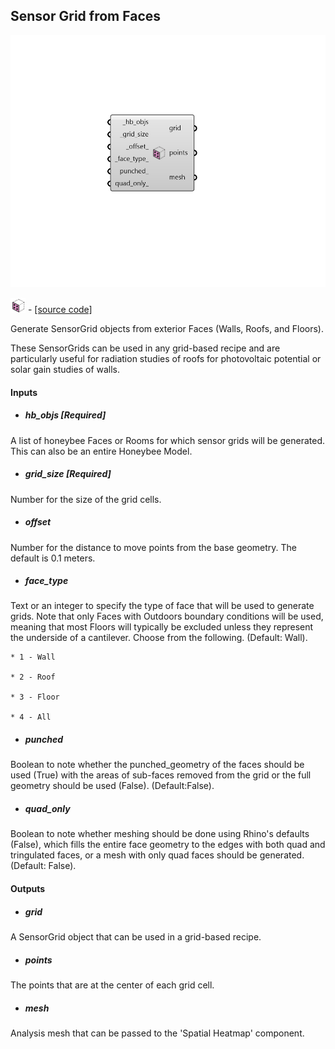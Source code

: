 ## Sensor Grid from Faces

![](../../images/components/Sensor_Grid_from_Faces.png)

![](../../images/icons/Sensor_Grid_from_Faces.png) - [[source code]](https://github.com/ladybug-tools/honeybee-grasshopper-radiance/blob/master/honeybee_grasshopper_radiance/src//HB%20Sensor%20Grid%20from%20Faces.py)


Generate SensorGrid objects from exterior Faces (Walls, Roofs, and Floors). 

These SensorGrids can be used in any grid-based recipe and are particularly useful for radiation studies of roofs for photovoltaic potential or solar gain studies of walls. 



#### Inputs
* ##### hb_objs [Required]
A list of honeybee Faces or Rooms for which sensor grids will be generated. This can also be an entire Honeybee Model. 
* ##### grid_size [Required]
Number for the size of the grid cells. 
* ##### offset 
Number for the distance to move points from the base geometry. The default is 0.1 meters. 
* ##### face_type 
Text or an integer to specify the type of face that will be used to generate grids. Note that only Faces with Outdoors boundary conditions will be used, meaning that most Floors will typically be excluded unless they represent the underside of a cantilever. Choose from the following. (Default: Wall). 

    * 1 - Wall

    * 2 - Roof

    * 3 - Floor

    * 4 - All
* ##### punched 
Boolean to note whether the punched_geometry of the faces should be used (True) with the areas of sub-faces removed from the grid or the full geometry should be used (False). (Default:False). 
* ##### quad_only 
Boolean to note whether meshing should be done using Rhino's defaults (False), which fills the entire face geometry to the edges with both quad and tringulated faces, or a mesh with only quad faces should be generated. (Default: False). 

#### Outputs
* ##### grid
A SensorGrid object that can be used in a grid-based recipe. 
* ##### points
The points that are at the center of each grid cell. 
* ##### mesh
Analysis mesh that can be passed to the 'Spatial Heatmap' component. 